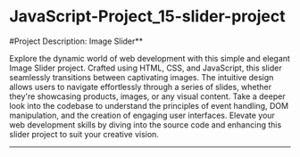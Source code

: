 # JavaScript-Project_15-slider-project


#Project Description: Image Slider**

Explore the dynamic world of web development with this simple and elegant Image Slider project. Crafted using HTML, CSS, and JavaScript, this slider seamlessly transitions between captivating images. The intuitive design allows users to navigate effortlessly through a series of slides, whether they're showcasing products, images, or any visual content. Take a deeper look into the codebase to understand the principles of event handling, DOM manipulation, and the creation of engaging user interfaces. Elevate your web development skills by diving into the source code and enhancing this slider project to suit your creative vision.

---
